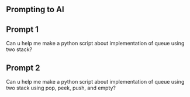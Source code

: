 ## Prompting to AI
## Prompt 1
Can u help me make a python script about implementation of queue using two stack?

## Prompt 2
Can u help me make a python script about implementation of queue using two stack using pop, peek, push, and empty?
